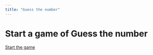 ```yaml
---
title: "Guess the number"
---
```

Start a game of Guess the number
===================================

[Start the game](guess/start)
